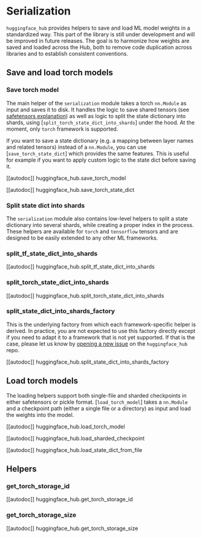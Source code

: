 <!--⚠️ Note that this file is in Markdown but contains specific syntax for our doc-builder (similar to MDX) that may not be
rendered properly in your Markdown viewer.
-->

# Serialization

`huggingface_hub` provides helpers to save and load ML model weights in a standardized way. This part of the library is still under development and will be improved in future releases. The goal is to harmonize how weights are saved and loaded across the Hub, both to remove code duplication across libraries and to establish consistent conventions.

## Save and load torch models

### Save torch model

The main helper of the `serialization` module takes a torch `nn.Module` as input and saves it to disk. It handles the logic to save shared tensors (see [safetensors explanation](https://huggingface.co/docs/safetensors/torch_shared_tensors)) as well as logic to split the state dictionary into shards, using [`split_torch_state_dict_into_shards`] under the hood. At the moment, only `torch` framework is supported.

If you want to save a state dictionary (e.g. a mapping between layer names and related tensors) instead of a `nn.Module`, you can use [`save_torch_state_dict`] which provides the same features. This is useful for example if you want to apply custom logic to the state dict before saving it.

[[autodoc]] huggingface_hub.save_torch_model

[[autodoc]] huggingface_hub.save_torch_state_dict

### Split state dict into shards

The `serialization` module also contains low-level helpers to split a state dictionary into several shards, while creating a proper index in the process. These helpers are available for `torch` and `tensorflow` tensors and are designed to be easily extended to any other ML frameworks.

### split_tf_state_dict_into_shards

[[autodoc]] huggingface_hub.split_tf_state_dict_into_shards

### split_torch_state_dict_into_shards

[[autodoc]] huggingface_hub.split_torch_state_dict_into_shards

### split_state_dict_into_shards_factory

This is the underlying factory from which each framework-specific helper is derived. In practice, you are not expected to use this factory directly except if you need to adapt it to a framework that is not yet supported. If that is the case, please let us know by [opening a new issue](https://github.com/huggingface/huggingface_hub/issues/new) on the `huggingface_hub` repo.

[[autodoc]] huggingface_hub.split_state_dict_into_shards_factory

## Load torch models

The loading helpers support both single-file and sharded checkpoints in either safetensors or pickle format. [`load_torch_model`] takes a `nn.Module` and a checkpoint path (either a single file or a directory) as input and load the weights into the model.

[[autodoc]] huggingface_hub.load_torch_model

[[autodoc]] huggingface_hub.load_sharded_checkpoint

[[autodoc]] huggingface_hub.load_state_dict_from_file


## Helpers

### get_torch_storage_id

[[autodoc]] huggingface_hub.get_torch_storage_id

### get_torch_storage_size

[[autodoc]] huggingface_hub.get_torch_storage_size